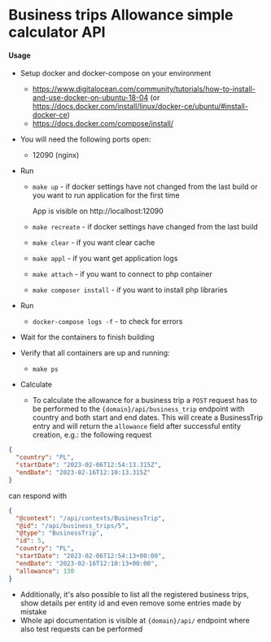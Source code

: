 # Business trips Allowance simple calculator API

#### Usage

* Setup docker and docker-compose on your environment
    * https://www.digitalocean.com/community/tutorials/how-to-install-and-use-docker-on-ubuntu-18-04 (or https://docs.docker.com/install/linux/docker-ce/ubuntu/#install-docker-ce)
    * https://docs.docker.com/compose/install/
* You will need the following ports open:
    * 12090 (nginx)
* Run
    * `make up` - if docker settings have not changed from the last build or you want to run application for the first time

      App is visible on http://localhost:12090

    * `make recreate` - if docker settings have changed from the last build
    * `make clear` - if you want clear cache
    * `make appl` - if you want get application logs
    * `make attach` - if you want to connect to php container
    * `make composer install` - if you want to install php libraries
* Run
    * `docker-compose logs -f` - to check for errors
* Wait for the containers to finish building
* Verify that all containers are up and running:
    * `make ps`

* Calculate
  * To calculate the allowance for a business trip a `POST` request has to be performed to the `{domain}/api/business_trip` endpoint with country and both start and end dates. This will create a BusinessTrip entry and will return the `allowance` field after successful entity creation, e.g.: the following request
```json
{
  "country": "PL",
  "startDate": "2023-02-06T12:54:13.315Z",
  "endDate": "2023-02-16T12:10:13.315Z"
}
```
can respond with
```json
{
  "@context": "/api/contexts/BusinessTrip",
  "@id": "/api/business_trips/5",
  "@type": "BusinessTrip",
  "id": 5,
  "country": "PL",
  "startDate": "2023-02-06T12:54:13+00:00",
  "endDate": "2023-02-16T12:10:13+00:00",
  "allowance": 130
}
```
  * Additionally, it's also possible to list all the registered business trips, show details per entity id and even remove some entries made by mistake
  * Whole api documentation is visible at `{domain}/api/` endpoint where also test requests can be performed